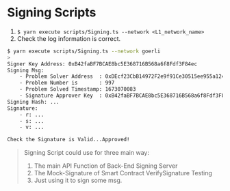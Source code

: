 # Signing Scripts

1. `$ yarn execute scripts/Signing.ts --network <L1_network_name>`
1. Check the log information is correct.

```bash
$ yarn execute scripts/Signing.ts --network goerli
>
Signer Key Address: 0xB42faBF7BCAE8bc5E368716B568a6f8Fdf3F84ec
Signing Msg:
    - Problem Solver Address  : 0xDEcf23CbB14972F2e9f91Ce30515ee955a124Cba
    - Problem Number is       : 997
    - Problem Solved Timestamp: 1673070083
    - Signature Approver Key  : 0xB42faBF7BCAE8bc5E368716B568a6f8Fdf3F84ec
Signing Hash: ...
Signature:
    - r: ...
    - s: ...
    - v: ...

Check the Signature is Valid...Approved!
```

> Signing Script could use for three main way:
> 1. The main API Function of Back-End Signing Server
> 1. The Mock-Signature of Smart Contract VerifySignature Testing
> 1. Just using it to sign some msg.